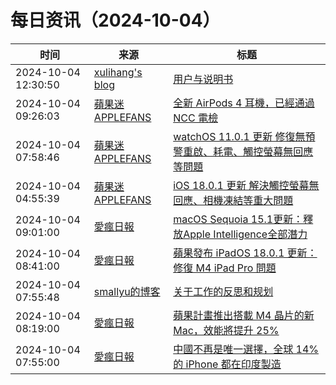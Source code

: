 ﻿# 每日资讯（2024-10-04）

|时间|来源|标题|
|---|---|---|
|2024-10-04 12:30:50|[xulihang's blog](https://blog.xulihang.me/feed/)|[用户与说明书](https://blog.xulihang.me/users-do-not-read-manuals/)|
|2024-10-04 09:26:03|[蘋果迷 APPLEFANS](https://applefans.today/feed/)|[全新 AirPods 4 耳機，已經通過 NCC 電檢](https://applefans.today/2024-10-airpods-4-ncc-pass/)|
|2024-10-04 07:58:46|[蘋果迷 APPLEFANS](https://applefans.today/feed/)|[watchOS 11.0.1 更新 修復無預警重啟、耗電、觸控螢幕無回應等問題](https://applefans.today/watchos-11-0-1/)|
|2024-10-04 04:55:39|[蘋果迷 APPLEFANS](https://applefans.today/feed/)|[iOS 18.0.1 更新 解決觸控螢幕無回應、相機凍結等重大問題](https://applefans.today/ios-18-0-1/)|
|2024-10-04 09:01:00|[愛瘋日報](http://www.iphonetaiwan.org/feeds/posts/default)|[macOS Sequoia 15.1更新：釋放Apple Intelligence全部潛力](https://www.iphonetaiwan.org/2024/10/macos-sequoia-15-1-new-features.html)|
|2024-10-04 08:41:00|[愛瘋日報](http://www.iphonetaiwan.org/feeds/posts/default)|[蘋果發布 iPadOS 18.0.1 更新：修復 M4 iPad Pro 問題](https://www.iphonetaiwan.org/2024/10/ipados-18-0-1-m4-ipad-pro.html)|
|2024-10-04 07:55:48|[smallyu的博客](https://smallyu.net/atom.xml)|[关于工作的反思和规划](https://smallyu.net/2024/10/04/%E5%85%B3%E4%BA%8E%E5%B7%A5%E4%BD%9C%E7%9A%84%E5%8F%8D%E6%80%9D%E5%92%8C%E8%A7%84%E5%88%92/)|
|2024-10-04 08:19:00|[愛瘋日報](http://www.iphonetaiwan.org/feeds/posts/default)|[蘋果計畫推出搭載 M4 晶片的新 Mac，效能將提升 25%](https://www.iphonetaiwan.org/2024/10/apple-m4-chip-mac-performance.html)|
|2024-10-04 07:55:00|[愛瘋日報](http://www.iphonetaiwan.org/feeds/posts/default)|[中國不再是唯一選擇，全球 14% 的 iPhone 都在印度製造](https://www.iphonetaiwan.org/2024/10/iphone-india-manufacturing-shift.html)|

